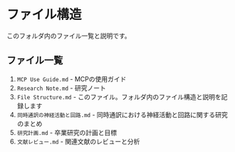 # ファイル構造

このフォルダ内のファイル一覧と説明です。

## ファイル一覧

1. `MCP Use Guide.md` - MCPの使用ガイド
2. `Research Note.md` - 研究ノート
3. `File Structure.md` - このファイル。フォルダ内のファイル構造と説明を記録します
4. `同時通訳の神経活動と回路.md` - 同時通訳における神経活動と回路に関する研究のまとめ
5. `研究計画.md` - 卒業研究の計画と目標
6. `文献レビュー.md` - 関連文献のレビューと分析
